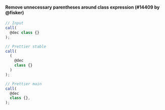 #### Remove unnecessary parentheses around class expression (#14409 by @fisker)

<!-- prettier-ignore -->
```jsx
// Input
call(
  @dec class {}
);

// Prettier stable
call(
  (
    @dec
    class {}
  )
);

// Prettier main
call(
  @dec
  class {},
);
```
